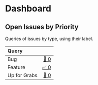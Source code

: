 # Dashboard

## Open Issues by Priority

Queries of issues by type, using their label.

| Query |  |
|:------|-:|
| Bug | [🔴 0](https://github.com/libgit2/libgit2/issues?q=is%3Aopen%20is%3Aissue%20label%3A%22Bug%20-%20Pri-0%22) |
| Feature | [✅ 0](https://github.com/libgit2/libgit2/issues?q=is%3Aopen%20is%3Aissue%20label%3A%22Bug%20-%20Pri-1%22) |
| Up for Grabs | [🔷 0](https://github.com/libgit2/libgit2/issues?q=is%3Aopen%20is%3Aissue%20label%3A%22Bug%20-%20Pri-2%22) |
